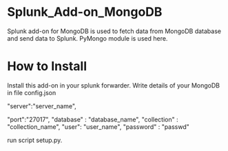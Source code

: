 # Splunk_Add-on_MongoDB
Splunk add-on for MongoDB is used to fetch data from MongoDB database and send data to Splunk. PyMongo module is used here.

How to Install
===============
Install this add-on in your splunk forwarder. Write details of your MongoDB in file config.json

"server":"server_name", 

 "port":"27017", 
  "database" : "database_name",
 "collection" : "collection_name",
 "user": "user_name",
 "password" : "passwd"

run script setup.py. 
